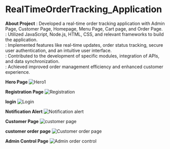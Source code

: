 # RealTimeOrderTracking_Application

**About Project**
: Developed a real-time order tracking application with Admin Page, Customer Page, Homepage, Menu Page, Cart page, and Order Page. <br>
: Utilized JavaScript, Node.js, HTML, CSS, and relevant frameworks to build the application. <br>
: Implemented features like real-time updates, order status tracking, secure user authentication, and an intuitive user interface. <br>
: Contributed to the development of specific modules, integration of APIs, and data synchronization. <br>
: Achieved improved order management efficiency and enhanced customer experience. <br>

**Hero Page**
![Hero1](https://github.com/Pranshh19/RealTimeOrderTracking_Application/assets/95425577/8289d47b-f979-4023-8b34-3a298cc64527)


**Registration Page**
![Registration](https://github.com/Pranshh19/RealTimeOrderTracking_Application/assets/95425577/f0678ec9-283c-46f9-a8d1-ae3364eb4830)

**login**
![Login](https://github.com/Pranshh19/RealTimeOrderTracking_Application/assets/95425577/1398df94-d473-4f2a-b362-996225784c78)

**Notification Alert**
![Notification alert](https://github.com/Pranshh19/RealTimeOrderTracking_Application/assets/95425577/29424482-8755-4c4f-9572-4df741e755e2)

**Customer Page**
![customer page](https://github.com/Pranshh19/RealTimeOrderTracking_Application/assets/95425577/0069973a-ac25-4f75-a9ff-54ece195f89c)

**customer order page**
![Customer order page](https://github.com/Pranshh19/RealTimeOrderTracking_Application/assets/95425577/c4804f5e-62db-4ea7-9b7e-2a643ef01e5b)


**Admin Control Page**
![Admin order control](https://github.com/Pranshh19/RealTimeOrderTracking_Application/assets/95425577/3620e03e-477a-4c5f-9f23-b9ed01e9113c)


